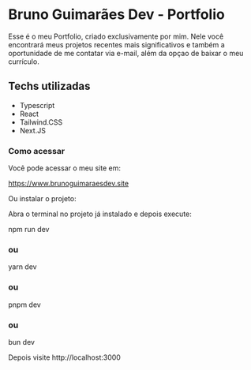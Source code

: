 # Bruno Guimarães Dev - Portfolio 

Esse é o meu Portfolio, criado exclusivamente por mim. Nele você encontrará meus projetos recentes mais significativos e também a oportunidade de me contatar via e-mail, além da opçao de baixar o meu currículo. 

## Techs utilizadas

- Typescript
- React
- Tailwind.CSS
- Next.JS

### Como acessar

Você pode acessar o meu site em:

https://www.brunoguimaraesdev.site

Ou instalar o projeto:

Abra o terminal no projeto já instalado e depois execute:

npm run dev
### ou
yarn dev
### ou
pnpm dev
### ou
bun dev

Depois visite http://localhost:3000
